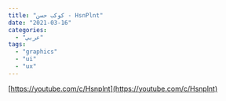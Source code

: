 ```yaml
---
title: "كوكب حسن - HsnPlnt"
date: "2021-03-16"
categories:
  - "عربي"
tags:
  - "graphics"
  - "ui"
  - "ux"
---
```


[https://youtube.com/c/Hsnplnt](https://youtube.com/c/Hsnplnt)
